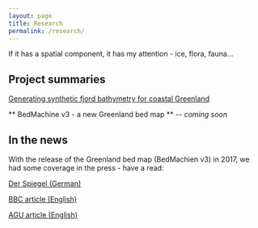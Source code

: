 ```yaml
---
layout: page
title: Research
permalink: /research/
---
```


If it has a spatial component, it has my attention - ice, flora, fauna...

## Project summaries

[Generating synthetic fjord bathymetry for coastal Greenland](/research_summaries/2017-02-13-synthetic_fjord_geometry_SUMMARY)

\*\* BedMachine v3 - a new Greenland bed map \*\* -- *coming soon*

<!--[Ice mass loss over 101 years at Karsaglaciaren, sub-arctic Swewden](research_summaries/karsa_change_SUMMARY)

[Ecology of testate amoebae in an Amazonian peatland](research_summaries/amazon_peatland_SUMMARY)
-->

## In the news

With the release of the Greenland bed map (BedMachien v3) in 2017, we had some coverage in the press - have a read:

[Der Spiegel (German)](http://www.spiegel.de/wissenschaft/natur/neue-landkarte-so-sieht-groenland-unter-dem-eis-aus-a-1184163.html)

[BBC article (English)](http://www.bbc.co.uk/news/science-environment-42260580)

[AGU article (English)](https://news.agu.org/press-release/more-greenland-glaciers-threatened-by-climate-change-than-previously-thought/)

<!--

## Current interests

- Open source geospatial solutions to various geoscience problems (take a look at the [blog](http://chris35wills.github.io/blog))

- Characterisiation of fjord systems in data sparse regions + associated method development (R/Python based)

- Automated crevasse mapping routines and application in Greenland and Iceland (Python based)

## Additional interests (things I'm keen to get more involved with)

- Open source GIS tools for crowd source disaster management and response ([here](http://www.wired.com/2015/05/the-open-source-maps-that-made-rescues-in-nepal-possible/) is a WIRED article on such tools as used following the Nepal earthquake)

- Data visualisation through web mapping applications (have a read [here](http://mediakar.org/a-brief-introduction-to-maps-how-geospatial-information-is-used-in-journalism-how-to-get-started/))-->